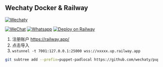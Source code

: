 ## Wechaty Docker & Railway

[![Wechaty](https://wechaty.js.org/img/wechaty-logo.svg)](https://wechaty.js.org)

[![WeChat](https://img.shields.io/badge/--07C160?logo=wechat&logoColor=white)](https://wechaty.js.org/docs/puppet-providers/wechat)
[![Whatsapp](https://img.shields.io/badge/--25D366?logo=whatsapp&logoColor=white)](https://wechaty.js.org/docs/puppet-providers/whatsapp)
[![Deploy on Railway](https://railway.app/button.svg)](https://railway.app/new/template/uwVux8?referralCode=3ypvjJ)

1. 注册账户 <https://railway.app/>
2. 点击导入
3. `wstunnel -t 7001:127.0.0.1:25000 wss://xxxxx.up.railway.app`

```bash
git subtree add --prefix=puppet-padlocal https://github.com/wechaty/puppet-padlocal.git main --squash
```
